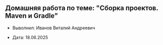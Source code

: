 ## Домашняя работа по теме: "Сборка проектов. Maven и Gradle"

* Выволнил: Иванов Виталий Андреевич

* Дата: 18.06.2025 